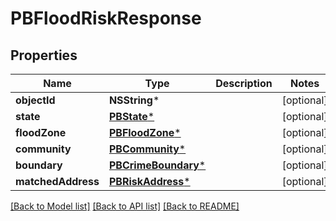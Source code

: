 # PBFloodRiskResponse

## Properties
Name | Type | Description | Notes
------------ | ------------- | ------------- | -------------
**objectId** | **NSString*** |  | [optional] 
**state** | [**PBState***](PBState.md) |  | [optional] 
**floodZone** | [**PBFloodZone***](PBFloodZone.md) |  | [optional] 
**community** | [**PBCommunity***](PBCommunity.md) |  | [optional] 
**boundary** | [**PBCrimeBoundary***](PBCrimeBoundary.md) |  | [optional] 
**matchedAddress** | [**PBRiskAddress***](PBRiskAddress.md) |  | [optional] 

[[Back to Model list]](../README.md#documentation-for-models) [[Back to API list]](../README.md#documentation-for-api-endpoints) [[Back to README]](../README.md)


